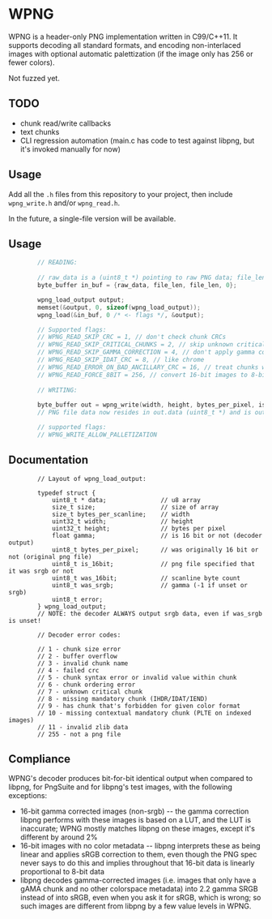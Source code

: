 # WPNG

WPNG is a header-only PNG implementation written in C99/C++11. It supports decoding all standard formats, and encoding non-interlaced images with optional automatic palettization (if the image only has 256 or fewer colors).

Not fuzzed yet.

## TODO

- chunk read/write callbacks
- text chunks
- CLI regression automation (main.c has code to test against libpng, but it's invoked manually for now)

## Usage

Add all the `.h` files from this repository to your project, then include `wpng_write.h` and/or `wpng_read.h`.

In the future, a single-file version will be available.

## Usage

```c
        // READING:
        
        // raw_data is a (uint8_t *) pointing to raw PNG data; file_len is a size_t containing how many bytes there are in that data
        byte_buffer in_buf = {raw_data, file_len, file_len, 0};

        wpng_load_output output;
        memset(&output, 0, sizeof(wpng_load_output));
        wpng_load(&in_buf, 0 /* <- flags */, &output);

        // Supported flags:
        // WPNG_READ_SKIP_CRC = 1, // don't check chunk CRCs 
        // WPNG_READ_SKIP_CRITICAL_CHUNKS = 2, // skip unknown critical chunks
        // WPNG_READ_SKIP_GAMMA_CORRECTION = 4, // don't apply gamma correction
        // WPNG_READ_SKIP_IDAT_CRC = 8, // like chrome
        // WPNG_READ_ERROR_ON_BAD_ANCILLARY_CRC = 16, // treat chunks with bad CRCs like unknown chunks
        // WPNG_READ_FORCE_8BIT = 256, // convert 16-bit images to 8-bit on load
        
        // WRITING:
        
        byte_buffer out = wpng_write(width, height, bytes_per_pixel, is_16bit, image_data /* <- (uint8_t *) */, bytes_per_scanline, WPNG_WRITE_ALLOW_PALLETIZATION /* <- flags */, 9 /* <- DEFLATE compression quality */ );
        // PNG file data now resides in out.data (uint8_t *) and is out.len (size_t) bytes long

        // supported flags:
        // WPNG_WRITE_ALLOW_PALLETIZATION
```

## Documentation

```
        // Layout of wpng_load_output:
        
        typedef struct {
            uint8_t * data;               // u8 array
            size_t size;                  // size of array
            size_t bytes_per_scanline;    // width
            uint32_t width;               // height
            uint32_t height;              // bytes per pixel
            float gamma;                  // is 16 bit or not (decoder output)
            uint8_t bytes_per_pixel;      // was originally 16 bit or not (original png file)
            uint8_t is_16bit;             // png file specified that it was srgb or not
            uint8_t was_16bit;            // scanline byte count
            uint8_t was_srgb;             // gamma (-1 if unset or srgb)
            uint8_t error;                
        } wpng_load_output;
        // NOTE: the decoder ALWAYS output srgb data, even if was_srgb is unset!

        // Decoder error codes:
        
        // 1 - chunk size error
        // 2 - buffer overflow
        // 3 - invalid chunk name
        // 4 - failed crc
        // 5 - chunk syntax error or invalid value within chunk
        // 6 - chunk ordering error
        // 7 - unknown critical chunk
        // 8 - missing mandatory chunk (IHDR/IDAT/IEND)
        // 9 - has chunk that's forbidden for given color format
        // 10 - missing contextual mandatory chunk (PLTE on indexed images)
        // 11 - invalid zlib data
        // 255 - not a png file
```

## Compliance

WPNG's decoder produces bit-for-bit identical output when compared to libpng, for PngSuite and for libpng's test images, with the following exceptions:

- 16-bit gamma corrected images (non-srgb) -- the gamma correction libpng performs with these images is based on a LUT, and the LUT is inaccurate; WPNG mostly matches libpng on these images, except it's different by around 2%
- 16-bit images with no color metadata -- libpng interprets these as being linear and applies sRGB correction to them, even though the PNG spec never says to do this and implies throughout that 16-bit data is linearly proportional to 8-bit data
- libpng decodes gamma-corrected images (i.e. images that only have a gAMA chunk and no other colorspace metadata) into 2.2 gamma SRGB instead of into sRGB, even when you ask it for sRGB, which is wrong; so such images are different from libpng by a few value levels in WPNG.


